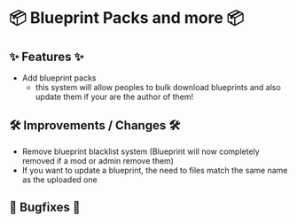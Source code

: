 # 📦 Blueprint Packs and more 📦

## ✨ Features ✨ 

* Add blueprint packs
    * this system will allow peoples to bulk download blueprints and also update them if your are the author of them!

## 🛠️ Improvements / Changes 🛠️

* Remove blueprint blacklist system (Blueprint will now completely removed if a mod or admin remove them)
* If you want to update a blueprint, the need to files match the same name as the uploaded one

## 🐛 Bugfixes 🐛

